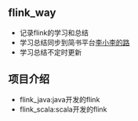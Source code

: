 ## flink_way
* 记录flink的学习和总结
* 学习总结同步到简书平台[李小李的路](https://www.jianshu.com/u/13f5c433868e)
* 学习总结不定时更新

## 项目介绍
* flink_java:java开发的flink
* flink_scala:scala开发的flink
